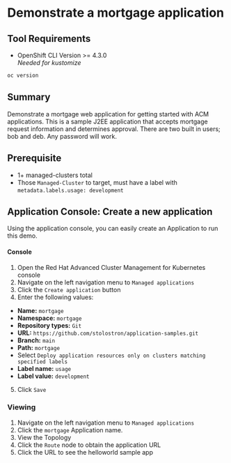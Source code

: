 # Demonstrate a mortgage application
## Tool Requirements
- OpenShift CLI Version >= 4.3.0<br>_Needed for kustomize_
```bash
oc version
```

## Summary
Demonstrate a mortgage web application for getting started with ACM applications. This is a sample J2EE application that accepts mortgage request information and determines approval. There are two built in users; bob and deb. Any password will work.

## Prerequisite
- 1+ managed-clusters total
- Those `Managed-Cluster` to target, must have a label with `metadata.labels.usage: development`

## Application Console: Create a new application
Using the application console, you can easily create an Application to run this demo.

#### Console
1. Open the Red Hat Advanced Cluster Management for Kubernetes console
2. Navigate on the left navigation menu to `Managed applications`
3. Click the `Create application` button
4. Enter the following values:
  * **Name:** `mortgage`
  * **Namespace:** `mortgage`
  * **Repository types:** `Git`
  * **URL:** `https://github.com/stolostron/application-samples.git`
  * **Branch:** `main`
  * **Path:** `mortgage`
  * Select `Deploy application resources only on clusters matching specified labels`
  * **Label name:** `usage`
  * **Label value:** `development`
5. Click `Save`

### Viewing
1. Navigate on the left navigation menu to `Managed applications`
2. Click the `mortgage` Application name.
3. View the Topology
4. Click the `Route` node to obtain the application URL
5. Click the URL to see the helloworld sample app

